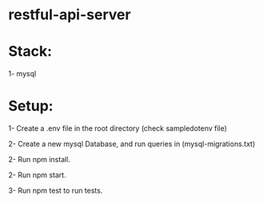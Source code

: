 # restful-api-server

# Stack:
1-  mysql

# Setup:
1- Create a .env file in the root directory (check sampledotenv file)

2- Create a new mysql Database, and run queries in (mysql-migrations.txt)

2- Run npm install.

2- Run npm start.

3- Run npm test to run tests.
